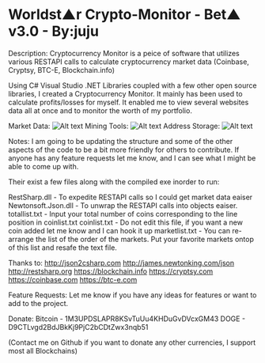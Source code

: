 Worldst▲r Crypto-Monitor - Bet▲ v3.0 - By:juju
================

Description:
Cryptocurrency Monitor is a peice of software that utilizes various RESTAPI calls to calculate cryptocurrency market data (Coinbase, Cryptsy, BTC-E, Blockchain.info)

Using C# Visual Studio .NET Libraries coupled with a few other open source libraries, I created a Cryptocurrency Monitor. It mainly has been used to calculate profits/losses for myself. It enabled me to view several websites data all at once and to monitor the worth of my portfolio.

Market Data:
![Alt text](http://i.imgur.com/qwc4aVp.png "Market Data")
Mining Tools:
![Alt text](http://i.imgur.com/umRtM8X.png "Mining Tools")
Address Storage:
![Alt text](http://i.imgur.com/kinQH1Z.png "Address Storage")

Notes:
I am going to be updating the structure and some of the other aspects of the code to be a bit more friendly for others to contribute. If anyone has any feature requests let me know, and I can see what I might be able to come up with.

Their exist a few files along with the compiled exe inorder to run:

RestSharp.dll - To expedite RESTAPI calls so I could get market data eaiser
Newtonsoft.Json.dll - To unwrap the RESTAPI calls into objects eaiser.
totallist.txt -  Input your total number of coins corresponding to the line position in coinlist.txt
coinlist.txt - Do not edit this file, if you want a new coin added let me know and I can hook it up
marketlist.txt - You can re-arrange the list of the order of the markets. Put your favorite markets ontop of this list and resafe the text file.

Thanks to:
http://json2csharp.com
http://james.newtonking.com/json
http://restsharp.org
https://blockchain.info
https://cryptsy.com
https://coinbase.com
https://btc-e.com

Feature Requests:
Let me know if you have any ideas for features or want to add to the project.

Donate:
Bitcoin - 1M3UPDSLAPR8KSvTuUu4KHDuGvDVcxGM43
DOGE - D9CTLvgd2BdJBkKj9PjC2bCDtZwx3nqb51


(Contact me on Github if you want to donate any other currencies, I support most all Blockchains)
